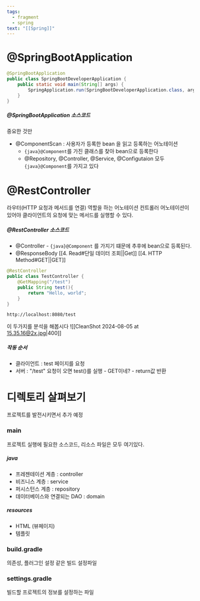 ```yaml
---
tags:
  - fragment
  - spring
text: "[[Spring]]"
---
```

# @SpringBootApplication
~~~java
@SpringBootApplication  
public class SpringBootDeveloperApplication {  
    public static void main(String[] args) {  
        SpringApplication.run(SpringBootDeveloperApplication.class, args);  
    }  
}
~~~


##### @SpringBootApplication 소스코드
중요한 것만
- @ComponentScan : 사용자가 등록한 bean 을 읽고 등록하는 어노테이션
	- `{java}@Component`를 가진 클래스를 찾아 bean으로 등록한다
	- @Repository, @Controller, @Service, @Configutaion 모두 `{java}@Component`를 가지고 있다

# @RestController
라우터(HTTP 요청과 메서드를 연결) 역할을 하는 어노테이션
컨트롤러 어노테이션이 있어야 클라이언트의 요청에 맞는 메서드를 실행할 수 있다.

##### @RestController 소스코드
- @Controller  - `{java}@Component` 를 가지기 떄문에 추후에 bean으로 등록된다.
- @ResponseBody
[[4. Read#단일 데이터 조회||Get]] [[4. HTTP Method#GET||GET]]


~~~java
@RestController  
public class TestController {  
    @GetMapping("/test")  
    public String test(){  
        return "Hello, world";  
    }  
}
~~~

~~~web
http://localhost:8080/test
~~~

이 두가지를 분석을 해봅시다
![[CleanShot 2024-08-05 at 15.35.16@2x.jpg|400]]
##### 작동 순서
- 클라이언트 : test 페이지를 요청
- 서버 : "/test" 요청이 오면 test()를 실행 - GET이네? - return값 반환

# 디렉토리 살펴보기
프로젝트를 발전시키면서 추가 예정
### main
프로젝트 실행에 필요한 소스코드, 리소스 파일은 모두 여기있다.
##### java
- 프레젠테이션 계층 : controller
- 비즈니스 계층 : service
- 퍼시스턴스 계층 : repository
- 데이터베이스와 연결되는 DAO : domain

##### resources
- HTML (뷰페이지)
- 템플릿

### build.gradle
의존성, 플러그인 설정 같은 빌드 설정파일

### settings.gradle
빌드할 프로젝트의 정보를 설정하는 파일